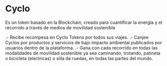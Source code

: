 # Cyclo 
Es un token basado en la Blockchain, creado para cuantificar la energía y el recorrido a través de medios de movilidad sostenible

.- Recibe recompesa en Cyclo Tokens por todos sus viajes.
.- Canjee Cyclos por productos y servicios de bajo impacto ambiental publicados por usuarios dentro de la plataforma. 
.- Gana con cada recorrido en todas las modalidades de movilidad sostenible ya sea caminando, trotando, patineta o bicicleta (electricas) o silla de ruedas, en todas las partes del mundo.
